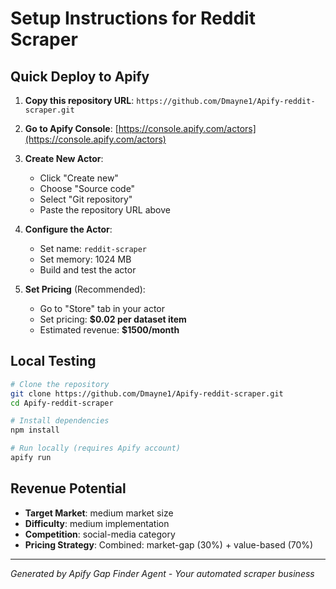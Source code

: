 # Setup Instructions for Reddit Scraper

## Quick Deploy to Apify

1. **Copy this repository URL**: `https://github.com/Dmayne1/Apify-reddit-scraper.git`

2. **Go to Apify Console**: [https://console.apify.com/actors](https://console.apify.com/actors)

3. **Create New Actor**:
   - Click "Create new"
   - Choose "Source code" 
   - Select "Git repository"
   - Paste the repository URL above

4. **Configure the Actor**:
   - Set name: `reddit-scraper`
   - Set memory: 1024 MB
   - Build and test the actor

5. **Set Pricing** (Recommended):
   - Go to "Store" tab in your actor
   - Set pricing: **$0.02 per dataset item**
   - Estimated revenue: **$1500/month**

## Local Testing

```bash
# Clone the repository
git clone https://github.com/Dmayne1/Apify-reddit-scraper.git
cd Apify-reddit-scraper

# Install dependencies
npm install

# Run locally (requires Apify account)
apify run
```

## Revenue Potential

- **Target Market**: medium market size
- **Difficulty**: medium implementation
- **Competition**: social-media category
- **Pricing Strategy**: Combined: market-gap (30%) + value-based (70%)

---

*Generated by Apify Gap Finder Agent - Your automated scraper business*